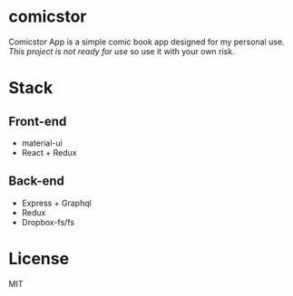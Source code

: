 # comicstor

Comicstor App is a simple comic book app designed for my personal use. *This project is not ready for use* so use it with your own risk.

# Stack

## Front-end

- material-ui
- React + Redux

## Back-end

- Express + Graphql
- Redux
- Dropbox-fs/fs

# License

MIT
